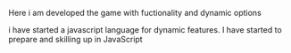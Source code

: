  Here i am developed the game with fuctionality and dynamic options
 
  
 i have started a javascript language for dynamic features.
 I have started to prepare and skilling up in JavaScript
  
    
  